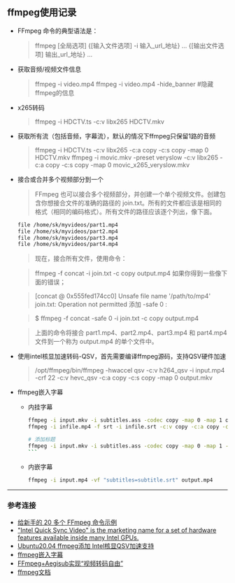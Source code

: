 ## ffmpeg使用记录

- FFmpeg 命令的典型语法是：
  > ffmpeg [全局选项] {[输入文件选项] -i 输入_url_地址} ... {[输出文件选项] 输出_url_地址} ...
- 获取音频/视频文件信息
  > ffmpeg -i video.mp4
  > ffmpeg -i video.mp4 -hide_banner #隐藏ffmpeg的信息
- x265转码
  > ffmpeg -i HDCTV.ts -c:v libx265 HDCTV.mkv
- 获取所有流（包括音频，字幕流），默认的情况下ffmpeg只保留1路的音频
  > ffmpeg -i HDCTV.ts -c:v libx265 -c:a copy -c:s copy  -map 0 HDCTV.mkv
  > ffmpeg -i movic.mkv -preset veryslow -c:v libx265 -c:a copy -c:s copy -map 0 movic_x265_veryslow.mkv
- 接合或合并多个视频部分到一个
  > FFmpeg 也可以接合多个视频部分，并创建一个单个视频文件。创建包含你想接合文件的准确的路径的 join.txt。所有的文件都应该是相同的格式（相同的编码格式）。所有文件的路径应该逐个列出，像下面。
  ```txt
  file /home/sk/myvideos/part1.mp4
  file /home/sk/myvideos/part2.mp4
  file /home/sk/myvideos/part3.mp4
  file /home/sk/myvideos/part4.mp4
  ```
  > 现在，接合所有文件，使用命令：
  
  > ffmpeg -f concat -i join.txt -c copy output.mp4
如果你得到一些像下面的错误；

  > [concat @ 0x555fed174cc0] Unsafe file name '/path/to/mp4' join.txt: Operation not permitted
添加 -safe 0 :

  > $ ffmpeg -f concat -safe 0 -i join.txt -c copy output.mp4
  
  > 上面的命令将接合 part1.mp4、part2.mp4、part3.mp4 和 part4.mp4 文件到一个称为 output.mp4 的单个文件中。
- 使用intel核显加速转码-QSV，首先需要编译ffmpeg源码，支持QSV硬件加速
  > /opt/ffmpeg/bin/ffmpeg -hwaccel qsv -c:v h264_qsv -i input.mp4 -crf 22 -c:v hevc_qsv  -c:a copy -c:s copy  -map 0 output.mkv
- ffmpeg嵌入字幕
  - 内挂字幕
    ````bash
    ffmpeg -i input.mkv -i subtitles.ass -codec copy -map 0 -map 1 output.mkv
    ffmpeg -i infile.mp4 -f srt -i infile.srt -c:v copy -c:a copy -c:s mov_text outfile.mp4

    # 添加标题
    ffmpeg -i input.mkv -i subtitles.ass -codec copy -map 0 -map 1 -metadata:s:s:0 title=中文 language=zho output.mkv
    ```
  - 内嵌字幕
    ```bash
    ffmpeg -i input.mp4 -vf "subtitles=subtitle.srt" output.mp4
    ```
---
### 参考连接
- [给新手的 20 多个 FFmpeg 命令示例](https://zhuanlan.zhihu.com/p/67878761)
- ["Intel Quick Sync Video" is the marketing name for a set of hardware features available inside many Intel GPUs.](https://trac.ffmpeg.org/wiki/Hardware/QuickSync)
- [Ubuntu20.04 ffmpeg添加 Intel核显QSV加速支持](https://zhuanlan.zhihu.com/p/372361709)
- [ffmpeg嵌入字幕](https://crifan.github.io/media_process_ffmpeg/website/subtitle/embed/)
- [FFmpeg+Aegisub实现“视频转码自由”](https://zhuanlan.zhihu.com/p/501830892)
- [ffmpeg文档](https://ffmpeg.org/ffmpeg.html)